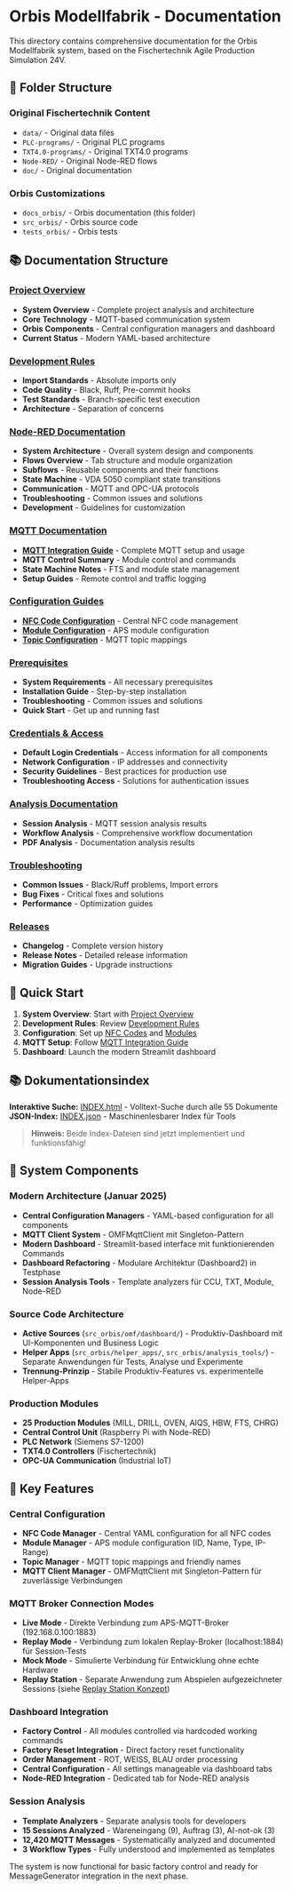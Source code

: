 # Orbis Modellfabrik - Documentation

This directory contains comprehensive documentation for the Orbis Modellfabrik system, based on the Fischertechnik Agile Production Simulation 24V.

## 📁 Folder Structure

### Original Fischertechnik Content
- `data/` - Original data files
- `PLC-programs/` - Original PLC programs
- `TXT4.0-programs/` - Original TXT4.0 programs
- `Node-RED/` - Original Node-RED flows
- `doc/` - Original documentation

### Orbis Customizations
- `docs_orbis/` - Orbis documentation (this folder)
- `src_orbis/` - Orbis source code
- `tests_orbis/` - Orbis tests

## 📚 Documentation Structure

### [Project Overview](./PROJECT_OVERVIEW.md)
- **System Overview** - Complete project analysis and architecture
- **Core Technology** - MQTT-based communication system
- **Orbis Components** - Central configuration managers and dashboard
- **Current Status** - Modern YAML-based architecture

### [Development Rules](./DEVELOPMENT_RULES.md)
- **Import Standards** - Absolute imports only
- **Code Quality** - Black, Ruff, Pre-commit hooks
- **Test Standards** - Branch-specific test execution
- **Architecture** - Separation of concerns

### [Node-RED Documentation](./node-red/)
- **System Architecture** - Overall system design and components
- **Flows Overview** - Tab structure and module organization
- **Subflows** - Reusable components and their functions
- **State Machine** - VDA 5050 compliant state transitions
- **Communication** - MQTT and OPC-UA protocols
- **Troubleshooting** - Common issues and solutions
- **Development** - Guidelines for customization

### [MQTT Documentation](./guides/communication/)
- **[MQTT Integration Guide](./guides/communication/MQTT_INTEGRATION_GUIDE.md)** - Complete MQTT setup and usage
- **MQTT Control Summary** - Module control and commands
- **State Machine Notes** - FTS and module state management
- **Setup Guides** - Remote control and traffic logging

### [Configuration Guides](./guides/configuration/)
- **[NFC Code Configuration](./guides/configuration/nfc-code-configuration-guide.md)** - Central NFC code management
- **[Module Configuration](./guides/configuration/module-configuration-guide.md)** - APS module configuration
- **[Topic Configuration](./guides/configuration/topic-configuration-guide.md)** - MQTT topic mappings

### [Prerequisites](./prerequisites.md)
- **System Requirements** - All necessary prerequisites
- **Installation Guide** - Step-by-step installation
- **Troubleshooting** - Common issues and solutions
- **Quick Start** - Get up and running fast

### [Credentials & Access](./credentials.md)
- **Default Login Credentials** - Access information for all components
- **Network Configuration** - IP addresses and connectivity
- **Security Guidelines** - Best practices for production use
- **Troubleshooting Access** - Solutions for authentication issues

### [Analysis Documentation](./analysis/)
- **Session Analysis** - MQTT session analysis results
- **Workflow Analysis** - Comprehensive workflow documentation
- **PDF Analysis** - Documentation analysis results

### [Troubleshooting](./guides/troubleshooting/)
- **Common Issues** - Black/Ruff problems, Import errors
- **Bug Fixes** - Critical fixes and solutions
- **Performance** - Optimization guides

### [Releases](./releases/)
- **Changelog** - Complete version history
- **Release Notes** - Detailed release information
- **Migration Guides** - Upgrade instructions

## 🚀 Quick Start

1. **System Overview**: Start with [Project Overview](./PROJECT_OVERVIEW.md)
2. **Development Rules**: Review [Development Rules](./DEVELOPMENT_RULES.md)
3. **Configuration**: Set up [NFC Codes](./guides/configuration/nfc-code-configuration-guide.md) and [Modules](./guides/configuration/module-configuration-guide.md)
4. **MQTT Setup**: Follow [MQTT Integration Guide](./guides/communication/MQTT_INTEGRATION_GUIDE.md)
5. **Dashboard**: Launch the modern Streamlit dashboard

## 📚 Dokumentationsindex

**Interaktive Suche:** [INDEX.html](./INDEX.html) - Volltext-Suche durch alle 55 Dokumente
**JSON-Index:** [INDEX.json](./INDEX.json) - Maschinenlesbarer Index für Tools

> **Hinweis:** Beide Index-Dateien sind jetzt implementiert und funktionsfähig!

## 🔧 System Components

### Modern Architecture (Januar 2025)
- **Central Configuration Managers** - YAML-based configuration for all components
- **MQTT Client System** - OMFMqttClient mit Singleton-Pattern
- **Modern Dashboard** - Streamlit-based interface mit funktionierenden Commands
- **Dashboard Refactoring** - Modulare Architektur (Dashboard2) in Testphase
- **Session Analysis Tools** - Template analyzers für CCU, TXT, Module, Node-RED

### Source Code Architecture
- **Active Sources** (`src_orbis/omf/dashboard/`) - Produktiv-Dashboard mit UI-Komponenten und Business Logic
- **Helper Apps** (`src_orbis/helper_apps/`, `src_orbis/analysis_tools/`) - Separate Anwendungen für Tests, Analyse und Experimente
- **Trennung-Prinzip** - Stabile Produktiv-Features vs. experimentelle Helper-Apps

### Production Modules
- **25 Production Modules** (MILL, DRILL, OVEN, AIQS, HBW, FTS, CHRG)
- **Central Control Unit** (Raspberry Pi with Node-RED)
- **PLC Network** (Siemens S7-1200)
- **TXT4.0 Controllers** (Fischertechnik)
- **OPC-UA Communication** (Industrial IoT)

## 🎯 Key Features

### Central Configuration
- **NFC Code Manager** - Central YAML configuration for all NFC codes
- **Module Manager** - APS module configuration (ID, Name, Type, IP-Range)
- **Topic Manager** - MQTT topic mappings and friendly names
- **MQTT Client Manager** - OMFMqttClient mit Singleton-Pattern für zuverlässige Verbindungen

### MQTT Broker Connection Modes
- **Live Mode** - Direkte Verbindung zum APS-MQTT-Broker (192.168.0.100:1883)
- **Replay Mode** - Verbindung zum lokalen Replay-Broker (localhost:1884) für Session-Tests
- **Mock Mode** - Simulierte Verbindung für Entwicklung ohne echte Hardware
- **Replay Station** - Separate Anwendung zum Abspielen aufgezeichneter Sessions (siehe [Replay Station Konzept](./helper_apps/omf-replay-station-concept.md))

### Dashboard Integration
- **Factory Control** - All modules controlled via hardcoded working commands
- **Factory Reset Integration** - Direct factory reset functionality
- **Order Management** - ROT, WEISS, BLAU order processing
- **Central Configuration** - All settings manageable via dashboard tabs
- **Node-RED Integration** - Dedicated tab for Node-RED analysis

### Session Analysis
- **Template Analyzers** - Separate analysis tools for developers
- **15 Sessions Analyzed** - Wareneingang (9), Auftrag (3), AI-not-ok (3)
- **12,420 MQTT Messages** - Systematically analyzed and documented
- **3 Workflow Types** - Fully understood and implemented as templates

The system is now functional for basic factory control and ready for MessageGenerator integration in the next phase. 